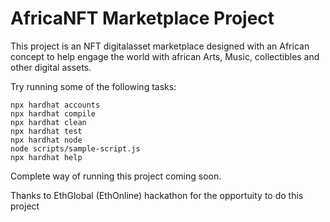 # AfricaNFT Marketplace Project

This project is an NFT digitalasset marketplace designed with an African concept to help engage the world with african Arts, Music, collectibles and other digital assets.

Try running some of the following tasks:

```shell
npx hardhat accounts
npx hardhat compile
npx hardhat clean
npx hardhat test
npx hardhat node
node scripts/sample-script.js
npx hardhat help
```

Complete way of running this project coming soon.

Thanks to EthGlobal (EthOnline) hackathon for the opportuity to do this project
